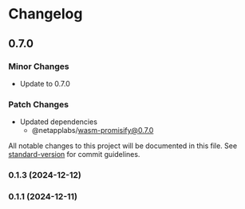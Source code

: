 # Changelog

## 0.7.0

### Minor Changes

- Update to 0.7.0

### Patch Changes

- Updated dependencies
  - @netapplabs/wasm-promisify@0.7.0

All notable changes to this project will be documented in this file. See [standard-version](https://github.com/conventional-changelog/standard-version) for commit guidelines.

### 0.1.3 (2024-12-12)

### 0.1.1 (2024-12-11)
